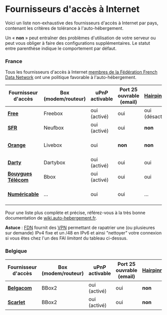 # Fournisseurs d'accès à Internet

Voici un liste non-exhaustive des fournisseurs d'accès à Internet par pays, contenant les critères de tolérance à l'auto-hébergement.

Un « **non** » peut entraîner des problèmes d'utilisation de votre serveur ou peut vous obliger à faire des configurations supplémentaires. Le statut entre parenthèse indique le comportement par défaut.

### France

Tous les fournisseurs d'accès à Internet [membres de la Fédération French Data Network](http://www.ffdn.org/fr/membres) ont une politique favorable à l'auto-hébergement. 

| Fournisseur d'accès | Box (modem/routeur) | uPnP activable | Port 25 ouvrable (email) | [Hairpinning](http://en.wikipedia.org/wiki/Hairpinning) | Reverse DNS personnalisable | IP fixe |
| --- | --- | --- | --- | --- | --- | --- |
| **[Free](http://free.fr)** | Freebox | oui (activé) | oui | oui (désactivé) | oui | oui |
| **[SFR](/isp_sfr_fr)** | Neufbox | oui (activé) | oui | **non** | … | oui et **non** |
| **[Orange](/isp_orange_fr)** | Livebox | oui | **non** | **non** | **non** | **non** (Professionel uniquement) |
| **[Darty](http://dartybox.fr)** | Dartybox | oui (activé) | oui | oui | **non** | oui |
| **[Bouygues Télécom](http://www.bouyguestelecom.fr)** | Bbox | oui (activé) | oui | oui | **non** | oui |
| **[Numéricable](http://numericable.com/)** | … | oui | oui | … | **non** | **non** (Pro uniquement ?) |
Pour une liste plus complète et précise, référez-vous à la très bonne documentation de [wiki.auto-hebergement.fr](http://wiki.auto-hebergement.fr/fournisseurs/fai#d%C3%A9tail_des_fai).

**Astuce** : [FDN](http://www.fdn.fr) fournit des [VPN](http://http://www.fdn.fr/-VPN-.html) permettant de rapatrier une (ou plusieures sur demande) IPv4 fixe et un /48 en IPv6 et ainsi "nettoyer" votre connexion si vous êtes chez l'un des FAI *limitant* du tableau ci-dessus.

### Belgique

| Fournisseur d'accès | Box (modem/routeur) | uPnP activable | Port 25 ouvrable (email) | [Hairpinning](http://en.wikipedia.org/wiki/Hairpinning) | Reverse DNS personnalisable | IP fixe |
| --- | --- | --- | --- | --- | --- | --- |
| **[Belgacom](http://belgacom.be)** | BBox2 | oui (activé) | oui | **non** | **non** | **non** |
| **[Scarlet](http://scarlet.be)** | BBox2 | oui (activé) | oui | **non** | **non** | **non** |
